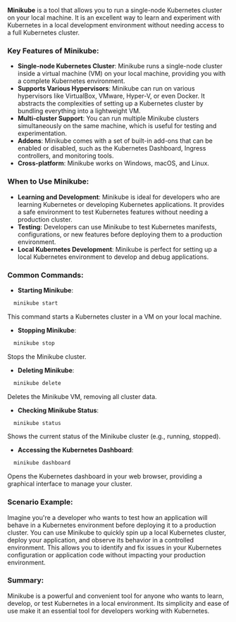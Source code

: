 **Minikube** is a tool that allows you to run a single-node Kubernetes cluster on your local machine. It is an excellent way to learn and experiment with Kubernetes in a local development environment without needing access to a full Kubernetes cluster. 

### **Key Features of Minikube**:
- **Single-node Kubernetes Cluster**: Minikube runs a single-node cluster inside a virtual machine (VM) on your local machine, providing you with a complete Kubernetes environment.
- **Supports Various Hypervisors**: Minikube can run on various hypervisors like VirtualBox, VMware, Hyper-V, or even Docker. It abstracts the complexities of setting up a Kubernetes cluster by bundling everything into a lightweight VM.
- **Multi-cluster Support**: You can run multiple Minikube clusters simultaneously on the same machine, which is useful for testing and experimentation.
- **Addons**: Minikube comes with a set of built-in add-ons that can be enabled or disabled, such as the Kubernetes Dashboard, Ingress controllers, and monitoring tools.
- **Cross-platform**: Minikube works on Windows, macOS, and Linux.

### **When to Use Minikube**:
- **Learning and Development**: Minikube is ideal for developers who are learning Kubernetes or developing Kubernetes applications. It provides a safe environment to test Kubernetes features without needing a production cluster.
- **Testing**: Developers can use Minikube to test Kubernetes manifests, configurations, or new features before deploying them to a production environment.
- **Local Kubernetes Development**: Minikube is perfect for setting up a local Kubernetes environment to develop and debug applications.

### **Common Commands**:

- **Starting Minikube**:
```bash
  minikube start
```
  This command starts a Kubernetes cluster in a VM on your local machine.

- **Stopping Minikube**:
```bash
  minikube stop
```
  Stops the Minikube cluster.

- **Deleting Minikube**:
```bash
  minikube delete
```
  Deletes the Minikube VM, removing all cluster data.

- **Checking Minikube Status**:
```bash
  minikube status
```
  Shows the current status of the Minikube cluster (e.g., running, stopped).

- **Accessing the Kubernetes Dashboard**:
```bash
  minikube dashboard
```
  Opens the Kubernetes dashboard in your web browser, providing a graphical interface to manage your cluster.

### **Scenario Example**:
Imagine you're a developer who wants to test how an application will behave in a Kubernetes environment before deploying it to a production cluster. You can use Minikube to quickly spin up a local Kubernetes cluster, deploy your application, and observe its behavior in a controlled environment. This allows you to identify and fix issues in your Kubernetes configuration or application code without impacting your production environment.

### **Summary**:
Minikube is a powerful and convenient tool for anyone who wants to learn, develop, or test Kubernetes in a local environment. Its simplicity and ease of use make it an essential tool for developers working with Kubernetes.